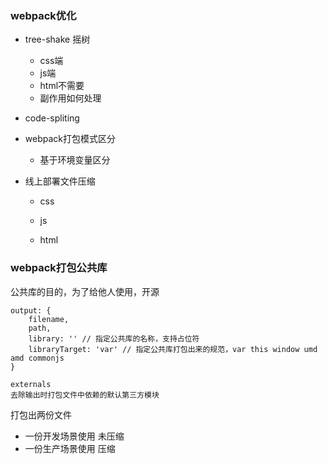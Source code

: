 ### webpack优化

- tree-shake 摇树
  - css端
  - js端
  - html不需要
  - 副作用如何处理

- code-spliting

- webpack打包模式区分

  - 基于环境变量区分

    

- 线上部署文件压缩

  - css

  - js

  - html

    

### webpack打包公共库

公共库的目的，为了给他人使用，开源

```
output: {
	filename,
	path,
	library: '' // 指定公共库的名称，支持占位符
	libraryTarget: 'var' // 指定公共库打包出来的规范，var this window umd amd commonjs
}
```

```
externals
去除输出时打包文件中依赖的默认第三方模块
```

打包出两份文件

- 一份开发场景使用    未压缩
- 一份生产场景使用    压缩